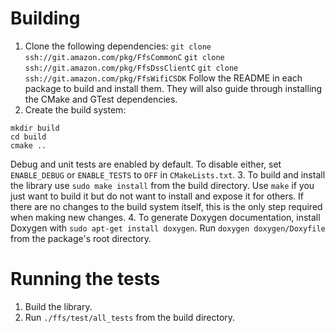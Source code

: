 # Building
1. Clone the following dependencies:
`git clone ssh://git.amazon.com/pkg/FfsCommonC`
`git clone ssh://git.amazon.com/pkg/FfsDssClientC`
`git clone ssh://git.amazon.com/pkg/FfsWifiCSDK`
Follow the README in each package to build and install them.
They will also guide through installing the CMake and GTest dependencies.
2. Create the build system:
```
mkdir build
cd build
cmake ..
```
Debug and unit tests are enabled by default. To disable either, set `ENABLE_DEBUG` or `ENABLE_TESTS` to `OFF` in `CMakeLists.txt`.
3. To build and install the library use `sudo make install` from the build directory.
Use `make` if you just want to build it but do not want to install and expose it for others.
If there are no changes to the build system itself, this is the only step required when making new changes.
4. To generate Doxygen documentation, install Doxygen with `sudo apt-get install doxygen`.
Run `doxygen doxygen/Doxyfile` from the package's root directory.

# Running the tests
1. Build the library.
2. Run `./ffs/test/all_tests` from the build directory.
